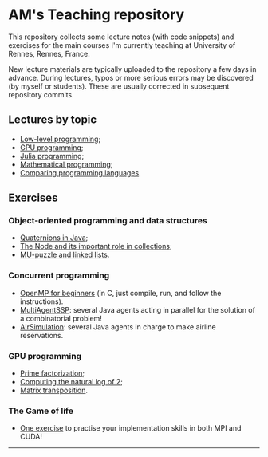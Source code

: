 
# AM's Teaching repository

This repository collects some lecture notes (with code snippets) 
and exercises for the main courses I'm currently teaching at 
University of Rennes, Rennes, France.

New lecture materials are typically uploaded to the repository a few 
days in advance. During lectures, typos or more serious errors may be 
discovered (by myself or students). These are usually corrected in 
subsequent repository commits.

## Lectures by topic

* [Low-level programming](./lowlevel/README.md);
* [GPU programming](./GPU/README.md);
* [Julia programming](./Julia/README.md);
* [Mathematical programming](./julia/math-prog.md);
* [Comparing programming languages](./cmp/README.md).

## Exercises

### Object-oriented programming and data structures

* [Quaternions in Java](./OOP/Quaternions.md);
* [The Node and its important role in collections](./OOP/TheNode.md);
* [MU-puzzle and linked lists](./OOP/MU-puzzle.md).

### Concurrent programming

* [OpenMP for beginners](./HPC/OpenMPbeginners.c) (in C, just compile, run, and follow the instructions).
* [MultiAgentSSP](./HPC/MultiAgentSSP.md): several Java agents acting in parallel for the solution of a combinatorial problem!
* [AirSimulation](./HPC/AirSimulation/README.md): several Java agents in charge to make airline reservations.

### GPU programming

* [Prime factorization](./GPU/primes.md);
* [Computing the natural log of 2](./GPU/log2series.md);
* [Matrix transposition](./GPU/mattranspose.md).

### The Game of life

* [One exercise](./HPC/game/README.md) to practise your implementation skills in both MPI and CUDA!

--------------------

